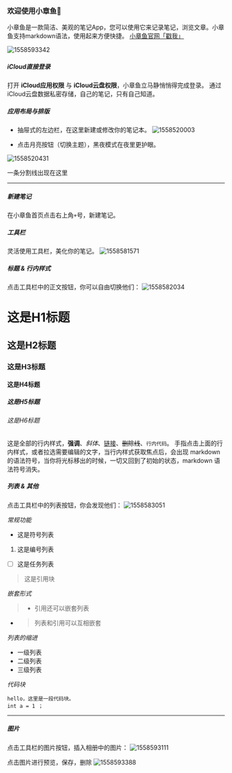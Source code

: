 ### 欢迎使用小章鱼🐙

小章鱼是一款简洁、美观的笔记App，您可以使用它来记录笔记，浏览文章。小章鱼支持markdown语法，使用起来方便快捷。
[小章鱼官网「戳我」](shimo.im/octopus)

![1558593342](https:/shimo.im/octopus-api/files/basic/_074e9bb2241e7f6cb71878cb5a543325/md5/614b4680d510e812bf9795f233e86ee4.jpg)


##### iCloud直接登录

打开 **iCloud应用权限** 与 **iCloud云盘权限**，小章鱼立马静悄悄得完成登录。
通过iCloud云盘数据私密存储，自己的笔记，只有自己知道。

##### 应用布局与排版

* 抽屉式的左边栏，在这里新建或修改你的笔记本。
![1558520003](https:/shimo.im/octopus-api/files/basic/_074e9bb2241e7f6cb71878cb5a543325/md5/6f5c4398e706b5ca15ac02eea7ca41b9.jpg)

* 点击月亮按钮（切换主题），黑夜模式在夜里更护眼。

![1558520431](https:/shimo.im/octopus-api/files/basic/_074e9bb2241e7f6cb71878cb5a543325/md5/10e9980f37339b640346105917e32b59.jpg)

一条分割线出现在这里

---

##### 新建笔记

在小章鱼首页点击右上角`+`号，新建笔记。

##### 工具栏

灵活使用工具栏，美化你的笔记。
![1558581571](https:/shimo.im/octopus-api/files/basic/_074e9bb2241e7f6cb71878cb5a543325/md5/f456dceed107667c7e4474c57db5d8fd.jpg)

##### 标题 & 行内样式

点击工具栏中的正文按钮，你可以自由切换他们：
![1558582034](https:/shimo.im/octopus-api/files/basic/_074e9bb2241e7f6cb71878cb5a543325/md5/bf997b985ea013e879c09b6beb5558ae.jpg)

# 这是H1标题

## 这是H2标题

### 这是H3标题

#### 这是H4标题

##### 这是H5标题

###### 这是H6标题

这是全部的行内样式，**强调**、*斜体*、[链接](shimo.im/octopus)、~~删除线~~、`行内代码`。
手指点击上面的行内样式，或者拉选需要编辑的文字，当行内样式获取焦点后，会出现 markdown 的语法符号，当你将光标移出的时候，一切又回到了初始的状态，markdown 语法符号消失。

##### 列表 & 其他

点击工具栏中的列表按钮，你会发现他们：
![1558583051](https:/shimo.im/octopus-api/files/basic/_074e9bb2241e7f6cb71878cb5a543325/md5/dbe0e1209214db34489c7566724f409f.jpg)

*常规功能*

* 这是符号列表
1. 这是编号列表
* [ ] 这是任务列表        

>   这是引用块

*嵌套形式*

> * 引用还可以嵌套列表

* > 列表和引用可以互相嵌套

*列表的缩进*

* 一级列表
* 二级列表
* 三级列表

*代码块*

```
hello，这里是一段代码块。
int a = 1 ；
```

---
##### 图片

点击工具栏的图片按钮，插入相册中的图片：
![1558593111](https:/shimo.im/octopus-api/files/basic/_074e9bb2241e7f6cb71878cb5a543325/md5/0f2416c42c29cafb6b3f109c373cba9d.jpg)

点击图片进行预览，保存，删除
![1558593388](https:/shimo.im/octopus-api/files/basic/_074e9bb2241e7f6cb71878cb5a543325/md5/0710e4a6e44de630d5dfc0d8f15b814c.jpg)
